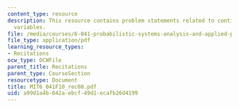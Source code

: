```yaml
---
content_type: resource
description: This resource contains problem statements related to continuous random
  variables.
file: /media/courses/6-041-probabilistic-systems-analysis-and-applied-probability-fall-2010/a99d1a4b642aebcf49d1ecafb26d4199_MIT6_041F10_rec08.pdf
file_type: application/pdf
learning_resource_types:
- Recitations
ocw_type: OCWFile
parent_title: Recitations
parent_type: CourseSection
resourcetype: Document
title: MIT6_041F10_rec08.pdf
uid: a99d1a4b-642a-ebcf-49d1-ecafb26d4199
---
```

